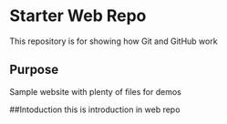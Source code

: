 # Starter Web Repo

This repository is for showing how Git and GitHub work


## Purpose

Sample website with plenty of files for demos

##Intoduction
this is introduction in web repo
